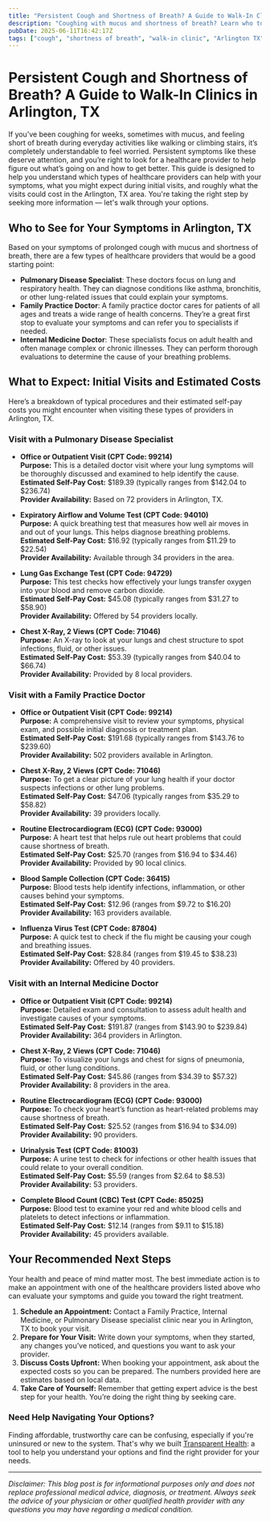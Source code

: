 ```yaml
---
title: "Persistent Cough and Shortness of Breath? A Guide to Walk-In Clinics in Arlington, TX"
description: "Coughing with mucus and shortness of breath? Learn who to see, what visits cost, and next steps for care in Arlington, TX."
pubDate: 2025-06-11T16:42:17Z
tags: ["cough", "shortness of breath", "walk-in clinic", "Arlington TX", "healthcare cost", "lung health"]
---
```


# Persistent Cough and Shortness of Breath? A Guide to Walk-In Clinics in Arlington, TX

If you’ve been coughing for weeks, sometimes with mucus, and feeling short of breath during everyday activities like walking or climbing stairs, it’s completely understandable to feel worried. Persistent symptoms like these deserve attention, and you’re right to look for a healthcare provider to help figure out what’s going on and how to get better. This guide is designed to help you understand which types of healthcare providers can help with your symptoms, what you might expect during initial visits, and roughly what the visits could cost in the Arlington, TX area. You're taking the right step by seeking more information — let's walk through your options.

## Who to See for Your Symptoms in Arlington, TX

Based on your symptoms of prolonged cough with mucus and shortness of breath, there are a few types of healthcare providers that would be a good starting point:

- **Pulmonary Disease Specialist**: These doctors focus on lung and respiratory health. They can diagnose conditions like asthma, bronchitis, or other lung-related issues that could explain your symptoms.
- **Family Practice Doctor**: A family practice doctor cares for patients of all ages and treats a wide range of health concerns. They’re a great first stop to evaluate your symptoms and can refer you to specialists if needed.
- **Internal Medicine Doctor**: These specialists focus on adult health and often manage complex or chronic illnesses. They can perform thorough evaluations to determine the cause of your breathing problems.

## What to Expect: Initial Visits and Estimated Costs

Here’s a breakdown of typical procedures and their estimated self-pay costs you might encounter when visiting these types of providers in Arlington, TX.

### Visit with a Pulmonary Disease Specialist

- **Office or Outpatient Visit (CPT Code: 99214)**  
  **Purpose:** This is a detailed doctor visit where your lung symptoms will be thoroughly discussed and examined to help identify the cause.  
  **Estimated Self-Pay Cost:** $189.39 (typically ranges from $142.04 to $236.74)  
  **Provider Availability:** Based on 72 providers in Arlington, TX.

- **Expiratory Airflow and Volume Test (CPT Code: 94010)**  
  **Purpose:** A quick breathing test that measures how well air moves in and out of your lungs. This helps diagnose breathing problems.  
  **Estimated Self-Pay Cost:** $16.92 (typically ranges from $11.29 to $22.54)  
  **Provider Availability:** Available through 34 providers in the area.

- **Lung Gas Exchange Test (CPT Code: 94729)**  
  **Purpose:** This test checks how effectively your lungs transfer oxygen into your blood and remove carbon dioxide.  
  **Estimated Self-Pay Cost:** $45.08 (typically ranges from $31.27 to $58.90)  
  **Provider Availability:** Offered by 54 providers locally.

- **Chest X-Ray, 2 Views (CPT Code: 71046)**  
  **Purpose:** An X-ray to look at your lungs and chest structure to spot infections, fluid, or other issues.  
  **Estimated Self-Pay Cost:** $53.39 (typically ranges from $40.04 to $66.74)  
  **Provider Availability:** Provided by 8 local providers.

### Visit with a Family Practice Doctor

- **Office or Outpatient Visit (CPT Code: 99214)**  
  **Purpose:** A comprehensive visit to review your symptoms, physical exam, and possible initial diagnosis or treatment plan.  
  **Estimated Self-Pay Cost:** $191.68 (typically ranges from $143.76 to $239.60)  
  **Provider Availability:** 502 providers available in Arlington.

- **Chest X-Ray, 2 Views (CPT Code: 71046)**  
  **Purpose:** To get a clear picture of your lung health if your doctor suspects infections or other lung problems.  
  **Estimated Self-Pay Cost:** $47.06 (typically ranges from $35.29 to $58.82)  
  **Provider Availability:** 39 providers locally.

- **Routine Electrocardiogram (ECG) (CPT Code: 93000)**  
  **Purpose:** A heart test that helps rule out heart problems that could cause shortness of breath.  
  **Estimated Self-Pay Cost:** $25.70 (ranges from $16.94 to $34.46)  
  **Provider Availability:** Provided by 90 local clinics.

- **Blood Sample Collection (CPT Code: 36415)**  
  **Purpose:** Blood tests help identify infections, inflammation, or other causes behind your symptoms.  
  **Estimated Self-Pay Cost:** $12.96 (ranges from $9.72 to $16.20)  
  **Provider Availability:** 163 providers available.

- **Influenza Virus Test (CPT Code: 87804)**  
  **Purpose:** A quick test to check if the flu might be causing your cough and breathing issues.  
  **Estimated Self-Pay Cost:** $28.84 (ranges from $19.45 to $38.23)  
  **Provider Availability:** Offered by 40 providers.

### Visit with an Internal Medicine Doctor

- **Office or Outpatient Visit (CPT Code: 99214)**  
  **Purpose:** Detailed exam and consultation to assess adult health and investigate causes of your symptoms.  
  **Estimated Self-Pay Cost:** $191.87 (ranges from $143.90 to $239.84)  
  **Provider Availability:** 364 providers in Arlington.

- **Chest X-Ray, 2 Views (CPT Code: 71046)**  
  **Purpose:** To visualize your lungs and chest for signs of pneumonia, fluid, or other lung conditions.  
  **Estimated Self-Pay Cost:** $45.86 (ranges from $34.39 to $57.32)  
  **Provider Availability:** 8 providers in the area.

- **Routine Electrocardiogram (ECG) (CPT Code: 93000)**  
  **Purpose:** To check your heart’s function as heart-related problems may cause shortness of breath.  
  **Estimated Self-Pay Cost:** $25.52 (ranges from $16.94 to $34.09)  
  **Provider Availability:** 90 providers.

- **Urinalysis Test (CPT Code: 81003)**  
  **Purpose:** A urine test to check for infections or other health issues that could relate to your overall condition.  
  **Estimated Self-Pay Cost:** $5.59 (ranges from $2.64 to $8.53)  
  **Provider Availability:** 53 providers.

- **Complete Blood Count (CBC) Test (CPT Code: 85025)**  
  **Purpose:** Blood test to examine your red and white blood cells and platelets to detect infections or inflammation.  
  **Estimated Self-Pay Cost:** $12.14 (ranges from $9.11 to $15.18)  
  **Provider Availability:** 45 providers available.

## Your Recommended Next Steps

Your health and peace of mind matter most. The best immediate action is to make an appointment with one of the healthcare providers listed above who can evaluate your symptoms and guide you toward the right treatment.

1. **Schedule an Appointment:** Contact a Family Practice, Internal Medicine, or Pulmonary Disease specialist clinic near you in Arlington, TX to book your visit.
2. **Prepare for Your Visit:** Write down your symptoms, when they started, any changes you’ve noticed, and questions you want to ask your provider.
3. **Discuss Costs Upfront:** When booking your appointment, ask about the expected costs so you can be prepared. The numbers provided here are estimates based on local data.
4. **Take Care of Yourself:** Remember that getting expert advice is the best step for your health. You’re doing the right thing by seeking care.

### Need Help Navigating Your Options?

Finding affordable, trustworthy care can be confusing, especially if you're uninsured or new to the system. That's why we built [Transparent Health](https://transparenthealth.ai): a tool to help you understand your options and find the right provider for your needs.

---

*Disclaimer: This blog post is for informational purposes only and does not replace professional medical advice, diagnosis, or treatment. Always seek the advice of your physician or other qualified health provider with any questions you may have regarding a medical condition.*  